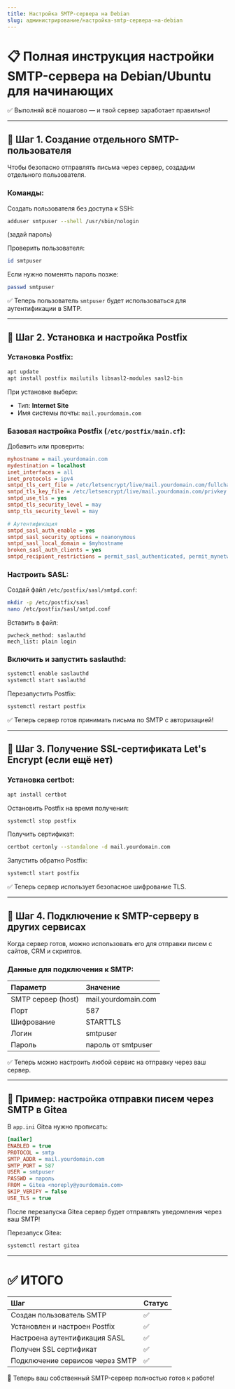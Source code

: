 ```yaml
---
title: Настройка SMTP-сервера на Debian
slug: администрирование/настройка-smtp-сервера-на-debian
---
```

# 📋 Полная инструкция настройки SMTP-сервера на Debian/Ubuntu для начинающих

✅ Выполняй всё пошагово — и твой сервер заработает правильно!

---

## 📏 Шаг 1. Создание отдельного SMTP-пользователя

Чтобы безопасно отправлять письма через сервер, создадим отдельного пользователя.

### Команды:

Создать пользователя без доступа к SSH:
```bash
adduser smtpuser --shell /usr/sbin/nologin
```
(задай пароль)

Проверить пользователя:
```bash
id smtpuser
```

Если нужно поменять пароль позже:
```bash
passwd smtpuser
```

✅ Теперь пользователь `smtpuser` будет использоваться для аутентификации в SMTP.

---

## 📏 Шаг 2. Установка и настройка Postfix

### Установка Postfix:
```bash
apt update
apt install postfix mailutils libsasl2-modules sasl2-bin
```

При установке выбери:
- Тип: **Internet Site**
- Имя системы почты: `mail.yourdomain.com`

### Базовая настройка Postfix (`/etc/postfix/main.cf`):

Добавить или проверить:
```ini
myhostname = mail.yourdomain.com
mydestination = localhost
inet_interfaces = all
inet_protocols = ipv4
smtpd_tls_cert_file = /etc/letsencrypt/live/mail.yourdomain.com/fullchain.pem
smtpd_tls_key_file = /etc/letsencrypt/live/mail.yourdomain.com/privkey.pem
smtpd_use_tls = yes
smtpd_tls_security_level = may
smtp_tls_security_level = may

# Аутентификация
smtpd_sasl_auth_enable = yes
smtpd_sasl_security_options = noanonymous
smtpd_sasl_local_domain = $myhostname
broken_sasl_auth_clients = yes
smtpd_recipient_restrictions = permit_sasl_authenticated, permit_mynetworks, reject_unauth_destination
```

### Настроить SASL:
Создай файл `/etc/postfix/sasl/smtpd.conf`:
```bash
mkdir -p /etc/postfix/sasl
nano /etc/postfix/sasl/smtpd.conf
```
Вставить в файл:
```
pwcheck_method: saslauthd
mech_list: plain login
```

### Включить и запустить saslauthd:
```bash
systemctl enable saslauthd
systemctl start saslauthd
```

Перезапустить Postfix:
```bash
systemctl restart postfix
```

✅ Теперь сервер готов принимать письма по SMTP с авторизацией!

---

## 📏 Шаг 3. Получение SSL-сертификата Let's Encrypt (если ещё нет)

### Установка certbot:
```bash
apt install certbot
```

Остановить Postfix на время получения:
```bash
systemctl stop postfix
```

Получить сертификат:
```bash
certbot certonly --standalone -d mail.yourdomain.com
```

Запустить обратно Postfix:
```bash
systemctl start postfix
```

✅ Теперь сервер использует безопасное шифрование TLS.

---

## 📏 Шаг 4. Подключение к SMTP-серверу в других сервисах

Когда сервер готов, можно использовать его для отправки писем с сайтов, CRM и скриптов.

### Данные для подключения к SMTP:

| Параметр | Значение |
|:---------|:---------|
| SMTP сервер (host) | mail.yourdomain.com |
| Порт | 587 |
| Шифрование | STARTTLS |
| Логин | smtpuser |
| Пароль | пароль от smtpuser |

✅ Теперь можно настроить любой сервис на отправку через ваш сервер.

---

## 📏 Пример: настройка отправки писем через SMTP в Gitea

В `app.ini` Gitea нужно прописать:

```ini
[mailer]
ENABLED = true
PROTOCOL = smtp
SMTP_ADDR = mail.yourdomain.com
SMTP_PORT = 587
USER = smtpuser
PASSWD = пароль
FROM = Gitea <noreply@yourdomain.com>
SKIP_VERIFY = false
USE_TLS = true
```

После перезапуска Gitea сервер будет отправлять уведомления через ваш SMTP!

Перезапуск Gitea:
```bash
systemctl restart gitea
```

---

# ✅ ИТОГО

| Шаг | Статус |
|:----|:-------|
| Создан пользователь SMTP | ✅ |
| Установлен и настроен Postfix | ✅ |
| Настроена аутентификация SASL | ✅ |
| Получен SSL сертификат | ✅ |
| Подключение сервисов через SMTP | ✅ |

🚀 Теперь ваш собственный SMTP-сервер полностью готов к работе!

